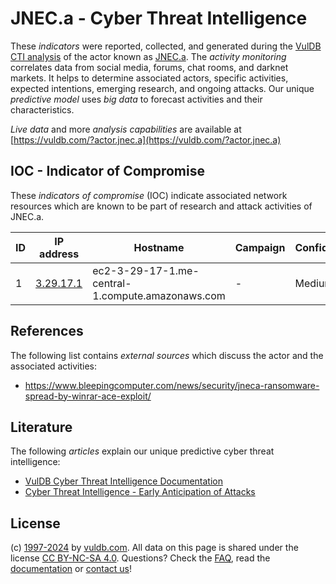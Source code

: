 # JNEC.a - Cyber Threat Intelligence

These _indicators_ were reported, collected, and generated during the [VulDB CTI analysis](https://vuldb.com/?kb.cti) of the actor known as [JNEC.a](https://vuldb.com/?actor.jnec.a). The _activity monitoring_ correlates data from social media, forums, chat rooms, and darknet markets. It helps to determine associated actors, specific activities, expected intentions, emerging research, and ongoing attacks. Our unique _predictive model_ uses _big data_ to forecast activities and their characteristics.

_Live data_ and more _analysis capabilities_ are available at [https://vuldb.com/?actor.jnec.a](https://vuldb.com/?actor.jnec.a)

## IOC - Indicator of Compromise

These _indicators of compromise_ (IOC) indicate associated network resources which are known to be part of research and attack activities of JNEC.a.

ID | IP address | Hostname | Campaign | Confidence
-- | ---------- | -------- | -------- | ----------
1 | [3.29.17.1](https://vuldb.com/?ip.3.29.17.1) | ec2-3-29-17-1.me-central-1.compute.amazonaws.com | - | Medium

## References

The following list contains _external sources_ which discuss the actor and the associated activities:

* https://www.bleepingcomputer.com/news/security/jneca-ransomware-spread-by-winrar-ace-exploit/

## Literature

The following _articles_ explain our unique predictive cyber threat intelligence:

* [VulDB Cyber Threat Intelligence Documentation](https://vuldb.com/?kb.cti)
* [Cyber Threat Intelligence - Early Anticipation of Attacks](https://www.scip.ch/en/?labs.20201022)

## License

(c) [1997-2024](https://vuldb.com/?kb.changelog) by [vuldb.com](https://vuldb.com/?kb.about). All data on this page is shared under the license [CC BY-NC-SA 4.0](https://creativecommons.org/licenses/by-nc-sa/4.0/). Questions? Check the [FAQ](https://vuldb.com/?kb.faq), read the [documentation](https://vuldb.com/?kb) or [contact us](https://vuldb.com/?contact)!
